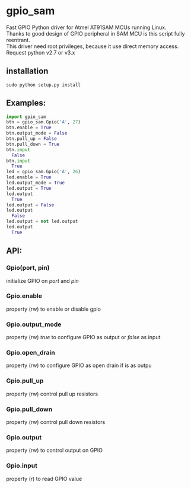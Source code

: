 # gpio_sam
Fast GPIO Python driver for Atmel AT91SAM MCUs running Linux.<br />
Thanks to good design of GPIO peripheral in SAM MCU is this script fully reentrant.<br />
This driver need root privileges, because it use direct memory access.<br />
Request python v2.7 or v3.x<br />

## installation
`sudo python setup.py install`

## Examples:
```python
import gpio_sam
btn = gpio_sam.Gpio('A', 27)
btn.enable = True
btn.output_mode = False
btn.pull_up = False
btn.pull_down = True
btn.input
  False
btn.input
  True
led = gpio_sam.Gpio('A', 26)
led.enable = True
led.output_mode = True
led.output = True
led.output
  True
led.output = False
led.output
  False
led.output = not led.output
led.output
  True
```
## API:
### Gpio(port, pin)
initialize GPIO on *port* and *pin*

### Gpio.enable
property (rw) to enable or disable gpio

### Gpio.output_mode
property (rw) *true* to configure GPIO as output or *false* as input

### Gpio.open_drain
property (rw) to configure GPIO as open drain if is as outpu

### Gpio.pull_up
property (rw) control pull up resistors

### Gpio.pull_down
property (rw) control pull down resistors

### Gpio.output
property (rw) to control output on GPIO

### Gpio.input
property (r) to read GPIO value
